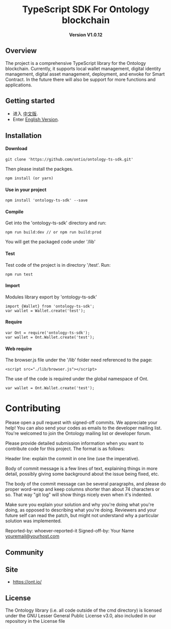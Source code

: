 
<h1 align="center">TypeScript SDK For Ontology blockchain </h1>
<h4 align="center">Version V1.0.12 </h4>

## Overview

The project is a comprehensive TypeScript library for the Ontology blockchain. Currently, it supports local wallet management, digital identity management, digital asset management,  deployment, and envoke for Smart Contract. In the future there will also be support for more functions and applications.

## Getting started

* 进入 [中文版](https://ontio.github.io/documentation/ontology_ts_sdk_zh.html).
* Enter [English Version](https://ontio.github.io/documentation/ontology_ts_sdk_en.html).

## Installation

#### Download

```
git clone 'https://github.com/ontio/ontology-ts-sdk.git'
```

Then please install the packges.

```
npm install (or yarn)
```

#### Use in your project

````
npm install 'ontology-ts-sdk' --save
````

#### Compile

Get into the 'ontology-ts-sdk' directory and run:

````
npm run build:dev // or npm run build:prod
````

You will get the packaged code under '/lib'

#### Test

Test code of the project is in directory '/test'. Run:

```
npm run test
```

#### Import

Modules library export by 'ontology-ts-sdk'

```
import {Wallet} from 'ontology-ts-sdk';
var wallet = Wallet.create('test');
```

#### Require

````
var Ont = require('ontology-ts-sdk');
var wallet = Ont.Wallet.create('test');
````

#### Web require

The browser.js file under the '/lib' folder need referenced to the page:

````
<script src="./lib/browser.js"></script>
````

The use of the code is required under the global namespace of Ont.

```
var wallet = Ont.Wallet.create('test');
```

# Contributing
Please open a pull request with signed-off commits. We appreciate your help! You can also send your codes as emails to the developer mailing list. You're welcomed to join the Ontology mailing list or developer forum.

Please provide detailed submission information when you want to contribute code for this project. The format is as follows:

Header line: explain the commit in one line (use the imperative).

Body of commit message is a few lines of text, explaining things  in more detail, possibly giving some background about the issue  being fixed, etc.

The body of the commit message can be several paragraphs, and  please do proper word-wrap and keep columns shorter than about 74 characters or so. That way "git log" will show things  nicely even when it's indented.

Make sure you explain your solution and why you're doing what you're  doing, as opposed to describing what you're doing. Reviewers and your future self can read the patch, but might not understand why a particular solution was implemented.

Reported-by: whoever-reported-it
Signed-off-by: Your Name [youremail@yourhost.com](mailto:youremail@yourhost.com)

## Community

## Site

* https://ont.io/

## License

The Ontology library (i.e. all code outside of the cmd directory) is licensed under the GNU Lesser General Public License v3.0, also included in our repository in the License file
